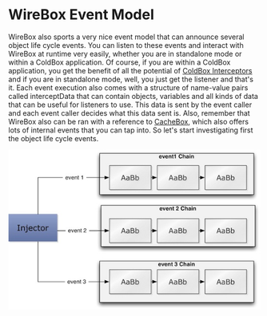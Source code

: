 # WireBox Event Model

WireBox also sports a very nice event model that can announce several object life cycle events. You can listen to these events and interact with WireBox at runtime very easily, whether you are in standalone mode or within a ColdBox application. Of course, if you are within a ColdBox application, you get the benefit of all the potential of [ColdBox Interceptors](http://wiki.coldbox.org/wiki/Interceptors|.cfm) and if you are in standalone mode, well, you just get the listener and that's it. Each event execution also comes with a structure of name-value pairs called interceptData that can contain objects, variables and all kinds of data that can be useful for listeners to use. This data is sent by the event caller and each event caller decides what this data sent is. Also, remember that WireBox also can be ran with a reference to [CacheBox](http://wiki.coldbox.org/wiki/CacheBox.cfm), which also offers lots of internal events that you can tap into. So let's start investigating first the object life cycle events.

<img src="../images/event_Model.jpg">

